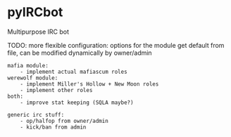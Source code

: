 pyIRCbot
========

Multipurpose IRC bot


TODO: 
    more flexible configuration: options for the module get default from file, can be modified dynamically by owner/admin

    mafia module:
        - implement actual mafiascum roles
    werewolf module:
        - implement Miller's Hollow + New Moon roles
        - implement other roles
    both:
        - improve stat keeping (SQLA maybe?)

    generic irc stuff:
        - op/halfop from owner/admin
        - kick/ban from admin